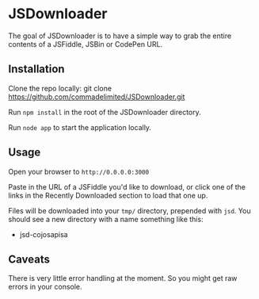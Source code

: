 # JSDownloader

The goal of JSDownloader is to have a simple way to grab the entire contents of a JSFiddle, JSBin or CodePen URL.

## Installation

Clone the repo locally: git clone https://github.com/commadelimited/JSDownloader.git

Run `npm install` in the root of the JSDownloader directory.

Run `node app` to start the application locally.

## Usage

Open your browser to `http://0.0.0.0:3000`

Paste in the URL of a JSFiddle you'd like to download, or click one of the links in the Recently Downloaded section to load that one up.

Files will be downloaded into your `tmp/` directory, prepended with `jsd`. You should see a new directory with a name something like this:

* jsd-cojosapisa

## Caveats

There is very little error handling at the moment. So you might get raw errors in your console.